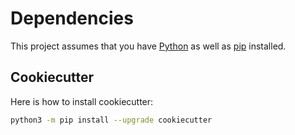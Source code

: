 # Dependencies

This project assumes that you have [Python](https://www.python.org/) as well as [pip](https://pip.pypa.io/en/stable/) installed.

## Cookiecutter

Here is how to install cookiecutter:
```bash
python3 -m pip install --upgrade cookiecutter
```
